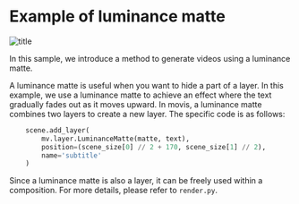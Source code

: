 # Example of luminance matte

![title](thumbnail.jpg)

In this sample, we introduce a method to generate videos using a luminance matte.

A luminance matte is useful when you want to hide a part of a layer.
In this example, we use a luminance matte to achieve an effect where
the text gradually fades out as it moves upward.
In movis, a luminance matte combines two layers to create a new layer.
The specific code is as follows:

```python
    scene.add_layer(
        mv.layer.LuminanceMatte(matte, text),
        position=(scene_size[0] // 2 + 170, scene_size[1] // 2),
        name='subtitle'
    )
```

Since a luminance matte is also a layer,
it can be freely used within a composition.
For more details, please refer to ``render.py``.